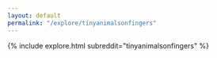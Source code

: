 ```yaml
---
layout: default
permalink: "/explore/tinyanimalsonfingers"
---
```


<link rel="stylesheet" type="text/css" href="/static/css/explore.css">
{% include explore.html subreddit="tinyanimalsonfingers" %}
